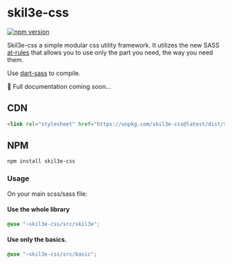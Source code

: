 # skil3e-css
[![npm version](https://badge.fury.io/js/skil3e-css.svg)](https://badge.fury.io/js/skil3e-css)

Skil3e-css a simple modular css utility framework. It utilizes the new SASS [at-rules](https://sass-lang.com/documentation/at-rules]) that allows you to use only the part you need, the way you need them.

Use [dart-sass](https://sass-lang.com/dart-sass) to compile.

🤏 Full documentation coming soon...
## CDN
```html
<link rel="stylesheet" href="https://unpkg.com/skil3e-css@latest/dist/skil3e.min.css" crossorigin="anonymous">
```
## NPM
```
npm install skil3e-css
```
### Usage
On your main scss/sass file:
#### Use the whole library
```SCSS
@use "~skil3e-css/src/skil3e";
```
#### Use only the basics.
```SCSS
@use "~skil3e-css/src/basic";
```
